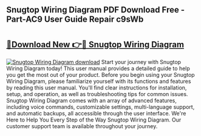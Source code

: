 ## Snugtop Wiring Diagram PDF Download Free - Part-AC9 User Guide Repair c9sWb

# <h2><a href="http://dfn9dti.blite.top/?on=Snugtop+Wiring+Diagram">🔗Download New 👉🔴 Snugtop Wiring Diagram</a></h2>

[![Snugtop Wiring Diagram download](https://i.imgur.com/lujVjoI.png)](http://dfn9dti.blite.top/?on=Snugtop+Wiring+Diagram)
Start your journey with Snugtop Wiring Diagram today! This user manual provides a detailed guide to help you get the most out of your product. Before you begin using your Snugtop Wiring Diagram, please familiarize yourself with its functions and features by reading this user manual. You'll find clear instructions for installation, setup, and operation, as well as troubleshooting tips for common issues. Snugtop Wiring Diagram comes with an array of advanced features, including voice commands, customizable settings, multi-language support, and automatic backups, all accessible through the user interface. We're Here to Help You Every Step of the Way Snugtop Wiring Diagram. Our customer support team is available throughout your journey.
